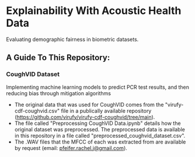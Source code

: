 # Explainability With Acoustic Health Data
Evaluating demographic fairness in biometric datasets.

## A Guide To This Repository:

### CoughVID Dataset
Implementing machine learning models to predict PCR test results, and then reducing bias through mitigation algorithms
  - The original data that was used for CoughVID comes from the "virufy-cdf-coughvid.csv" file in a publically available repository (https://github.com/virufy/virufy-cdf-coughvid/tree/main).
  - The file called "Preprocessing CoughVID Data.ipynb" details how the original dataset was preprocessed. The preprocessed data is available in this repository in a file called "preprocessed_coughvid_dataset.csv".
  - The .WAV files that the MFCC of each was extracted from are available by request (email: pfeifer.rachel.j@gmail.com).
